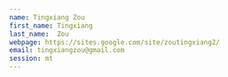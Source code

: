 ```yaml
---
name: Tingxiang Zou
first_name: Tingxiang
last_name:  Zou
webpage: https://sites.google.com/site/zoutingxiang2/
email: tingxiangzou@gmail.com 
session: mt
---
```

